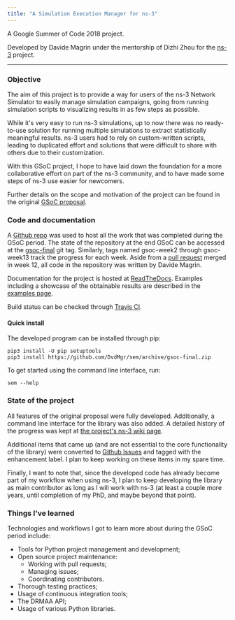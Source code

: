 ```yaml
---
title: "A Simulation Execution Manager for ns-3"
---
```


A Google Summer of Code 2018 project.

Developed by Davide Magrin under the mentorship of Dizhi Zhou for the
[ns-3](https://www.nsnam.org) project.

------------------------------------------------------------------------

### Objective ###

The aim of this project is to provide a way for users of the ns-3 Network
Simulator to easily manage simulation campaigns, going from running simulation
scripts to visualizing results in as few steps as possible.

While it's very easy to run ns-3 simulations, up to now there was no
ready-to-use solution for running multiple simulations to extract statistically
meaningful results. ns-3 users had to rely on custom-written scripts, leading to
duplicated effort and solutions that were difficult to share with others due to
their customization.

With this GSoC project, I hope to have laid down the foundation for a more
collaborative effort on part of the ns-3 community, and to have made some steps
of ns-3 use easier for newcomers.

Further details on the scope and motivation of the project can be found
in the original [GSoC proposal](resources/GSoC_proposal.pdf).

### Code and documentation ###

A [Github repo](https://github.com/DvdMgr/sem) was used to host all the work
that was completed during the GSoC period. The state of the repository at the
end GSoC can be accessed at the
[gsoc-final](https://github.com/DvdMgr/sem/tree/gsoc-final) git tag. Similarly,
tags named gsoc-week2 through gsoc-week13 track the progress for each week.
Aside from a [pull request](https://github.com/DvdMgr/sem/pull/15) merged in
week 12, all code in the repository was written by Davide Magrin.

Documentation for the project is hosted at
[ReadTheDocs](https://simulationexecutionmanager.readthedocs.io). Examples
including a showcase of the obtainable results are described in the [examples
page](https://simulationexecutionmanager.readthedocs.io/en/develop/examples.html).

Build status can be checked through [Travis CI](https://travis-ci.org/DvdMgr/sem).

#### Quick install ####

The developed program can be installed through pip:

```
pip3 install -U pip setuptools
pip3 install https://github.com/DvdMgr/sem/archive/gsoc-final.zip
```

To get started using the command line interface, run:

```
sem --help
```

### State of the project ###

All features of the original proposal were fully developed. Additionally, a
command line interface for the library was also added. A detailed history of the
progress was kept at [the project's ns-3 wiki
page](https://www.nsnam.org/wiki/GSoC2018:_A_Simulation_Execution_Manager_for_ns-3).

Additional items that came up (and are not essential to the core functionality
of the library) were converted to [Github
Issues](https://github.com/DvdMgr/sem/issues) and tagged with the enhancement
label. I plan to keep working on these items in my spare time.

Finally, I want to note that, since the developed code has already become part
of my workflow when using ns-3, I plan to keep developing the library as main
contributor as long as I will work with ns-3 (at least a couple more years,
until completion of my PhD, and maybe beyond that point).

### Things I've learned ###

Technologies and workflows I got to learn more about during the GSoC period
include:

- Tools for Python project management and development;
- Open source project maintenance:
  - Working with pull requests;
  - Managing issues;
  - Coordinating contributors.
- Thorough testing practices;
- Usage of continuous integration tools;
- The DRMAA API;
- Usage of various Python libraries.
